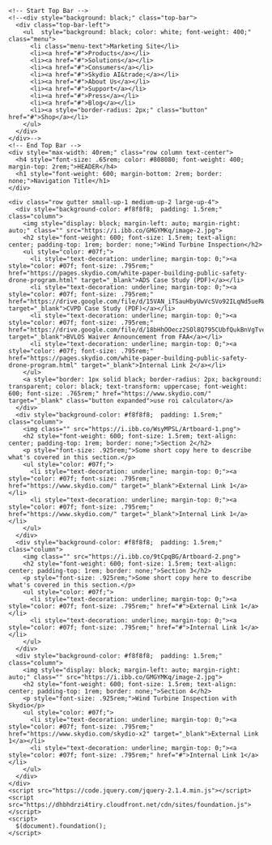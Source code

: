 <html class="no-js" lang="en">
  <head>
    <meta charset="utf-8" />
    <meta name="viewport" content="width=device-width, initial-scale=1.0" />
    <title>Element</title>
    <link rel="stylesheet" href="https://dhbhdrzi4tiry.cloudfront.net/cdn/sites/foundation.min.css">
  </head>
  <body>

    <!-- Start Top Bar -->
    <!--<div style="background: black;" class="top-bar">
      <div class="top-bar-left">
        <ul  style="background: black; color: white; font-weight: 400;" class="menu">
          <li class="menu-text">Marketing Site</li>
          <li><a href="#">Products</a></li>
          <li><a href="#">Solutions</a></li>
          <li><a href="#">Consumers</a></li>
          <li><a href="#">Skydio AI&trade;</a></li>
          <li><a href="#">About Us</a></li>
          <li><a href="#">Support</a></li>
          <li><a href="#">Press</a></li>
          <li><a href="#">Blog</a></li>
          <li><a style="border-radius: 2px;" class="button" href="#">Shop</a></li>
        </ul>
      </div>
    </div>-->
    <!-- End Top Bar --> 
    <div style="max-width: 40rem;" class="row column text-center">
      <h4 style="font-size: .65rem; color: #808080; font-weight: 400; margin-top: 2rem;">HEADER</h4>
      <h1 style="font-weight: 600; margin-bottom: 2rem; border: none;">Navigation Title</h1>
    </div>

    <div class="row gutter small-up-1 medium-up-2 large-up-4">
      <div style="background-color: #f8f8f8;  padding: 1.5rem;" class="column">
        <img style="display: block; margin-left: auto; margin-right: auto;" class="" src="https://i.ibb.co/GMGYMKq/image-2.jpg">
        <h2 style="font-weight: 600; font-size: 1.5rem; text-align: center; padding-top: 1rem; border: none;">Wind Turbine Inspection</h2>
        <ul style="color: #07f;">
          <li style="text-decoration: underline; margin-top: 0;"><a style="color: #07f; font-size: .795rem;" href="https://pages.skydio.com/white-paper-building-public-safety-drone-program.html" target="_blank">ADS Case Study (PDF)</a></li>
          <li style="text-decoration: underline; margin-top: 0;"><a style="color: #07f; font-size: .795rem;" href="https://drive.google.com/file/d/15VAN_iTSauHbyUwVcSVo92ILqNd5ueRW/view" target="_blank">CVPD Case Study (PDF)</a></li>
          <li style="text-decoration: underline; margin-top: 0;"><a style="color: #07f; font-size: .795rem;" href="https://drive.google.com/file/d/18bHhOOecz2SOl8Q795CUbfQukBnVgTve/view" target="_blank">BVLOS Waiver Announcement from FAA</a></li>
          <li style="text-decoration: underline; margin-top: 0;"><a style="color: #07f; font-size: .795rem;" href="https://pages.skydio.com/white-paper-building-public-safety-drone-program.html" target="_blank">Internal Link 2</a></li>
        </ul>
        <a style="border: 1px solid black; border-radius: 2px; background: transparent; color: black; text-transform: uppercase; font-weight: 600; font-size: .765rem;" href="https://www.skydio.com/" target="_blank" class="button expanded">use roi calculator</a>
      </div>
      <div style="background-color: #f8f8f8;  padding: 1.5rem;" class="column">
        <img class="" src="https://i.ibb.co/WsyMPSL/Artboard-1.png">
        <h2 style="font-weight: 600; font-size: 1.5rem; text-align: center; padding-top: 1rem; border: none;">Section 2</h2>
        <p style="font-size: .925rem;">Some short copy here to describe what's covered in this section.</p>
        <ul style="color: #07f;">
          <li style="text-decoration: underline; margin-top: 0;"><a style="color: #07f; font-size: .795rem;" href="https://www.skydio.com/" target="_blank">External Link 1</a></li>
          <li style="text-decoration: underline; margin-top: 0;"><a style="color: #07f; font-size: .795rem;" href="https://www.skydio.com/" target="_blank">Internal Link 1</a></li>
        </ul>
      </div>
      <div style="background-color: #f8f8f8;  padding: 1.5rem;" class="column">
        <img class="" src="https://i.ibb.co/9tCpqBG/Artboard-2.png">
        <h2 style="font-weight: 600; font-size: 1.5rem; text-align: center; padding-top: 1rem; border: none;">Section 3</h2>
        <p style="font-size: .925rem;">Some short copy here to describe what's covered in this section.</p>
        <ul style="color: #07f;">
          <li style="text-decoration: underline; margin-top: 0;"><a style="color: #07f; font-size: .795rem;" href="#">External Link 1</a></li>
          <li style="text-decoration: underline; margin-top: 0;"><a style="color: #07f; font-size: .795rem;" href="#">Internal Link 1</a></li>
        </ul>
      </div>
      <div style="background-color: #f8f8f8;  padding: 1.5rem;" class="column">
        <img style="display: block; margin-left: auto; margin-right: auto;" class="" src="https://i.ibb.co/GMGYMKq/image-2.jpg">
        <h2 style="font-weight: 600; font-size: 1.5rem; text-align: center; padding-top: 1rem; border: none;">Section 4</h2>
        <p style="font-size: .925rem;">Wind Turbine Inspection with Skydio</p>
        <ul style="color: #07f;">
          <li style="text-decoration: underline; margin-top: 0;"><a style="color: #07f; font-size: .795rem;" href="https://www.skydio.com/skydio-x2" target="_blank">External Link 1</a></li>
          <li style="text-decoration: underline; margin-top: 0;"><a style="color: #07f; font-size: .795rem;" href="#">Internal Link 1</a></li>
        </ul>
      </div>
    </div>
    <script src="https://code.jquery.com/jquery-2.1.4.min.js"></script>
    <script src="https://dhbhdrzi4tiry.cloudfront.net/cdn/sites/foundation.js"></script>
    <script>
      $(document).foundation();
    </script>
  </body>
</html>
